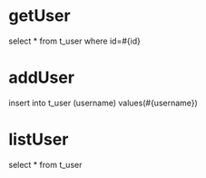 getUser
===
select * from t_user where id=#{id}

addUser
===
insert into t_user (username) values(#{username})

listUser
===
select * from t_user